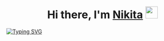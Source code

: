 <h1 align="center">Hi there, I'm <a href="" target="_blank">Nikita</a> 
<img src="https://github.com/blackcater/blackcater/raw/main/images/Hi.gif" height="32"/></h1>


[![Typing SVG](https://readme-typing-svg.demolab.com?font=Fira+Code&pause=1000&width=435&lines=Fullstack+developer;My+stack%3A+React%2C+Python;Django%2C+FastAPI%2C+Docker%2C+Kubernetes)](https://git.io/typing-svg)
